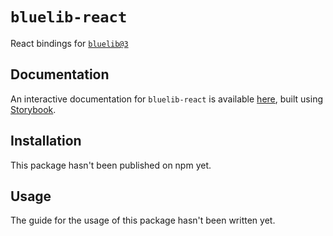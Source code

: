 # `bluelib-react`

React bindings for [`bluelib@3`](https://github.com/Steffo99/bluelib)

## Documentation

An interactive documentation for `bluelib-react` is available [here](http://gh.steffo.eu/bluelib-react/), built using [Storybook](https://storybook.js.org/).

## Installation

<!-- TODO: Do this -->
This package hasn't been published on npm yet.

## Usage

<!-- TODO: Do this too -->
The guide for the usage of this package hasn't been written yet.
